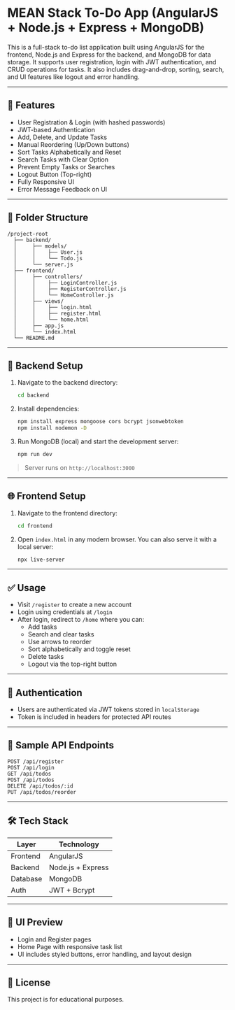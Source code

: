 # MEAN Stack To-Do App (AngularJS + Node.js + Express + MongoDB)

This is a full-stack to-do list application built using AngularJS for the frontend, Node.js and Express for the backend, and MongoDB for data storage. It supports user registration, login with JWT authentication, and CRUD operations for tasks. It also includes drag-and-drop, sorting, search, and UI features like logout and error handling.

---

## 🔧 Features

- User Registration & Login (with hashed passwords)
- JWT-based Authentication
- Add, Delete, and Update Tasks
- Manual Reordering (Up/Down buttons)
- Sort Tasks Alphabetically and Reset
- Search Tasks with Clear Option
- Prevent Empty Tasks or Searches
- Logout Button (Top-right)
- Fully Responsive UI
- Error Message Feedback on UI

---

## 📂 Folder Structure

```
/project-root
  ├── backend/
  │     ├── models/
  │     │    ├── User.js
  │     │    └── Todo.js
  │     └── server.js
  ├── frontend/
  │     ├── controllers/
  │     │    ├── LoginController.js
  │     │    ├── RegisterController.js
  │     │    └── HomeController.js
  │     ├── views/
  │     │    ├── login.html
  │     │    ├── register.html
  │     │    └── home.html
  │     ├── app.js
  │     └── index.html
  └── README.md
```

---

## 💾 Backend Setup

1. Navigate to the backend directory:
   ```bash
   cd backend
   ```

2. Install dependencies:
   ```bash
   npm install express mongoose cors bcrypt jsonwebtoken
   npm install nodemon -D
   ```

3. Run MongoDB (local) and start the development server:
   ```bash
   npm run dev
   ```

> Server runs on `http://localhost:3000`

---

## 🌐 Frontend Setup

1. Navigate to the frontend directory:
   ```bash
   cd frontend
   ```

2. Open `index.html` in any modern browser. You can also serve it with a local server:
   ```bash
   npx live-server
   ```

---

## ✅ Usage

- Visit `/register` to create a new account
- Login using credentials at `/login`
- After login, redirect to `/home` where you can:
  - Add tasks
  - Search and clear tasks
  - Use arrows to reorder
  - Sort alphabetically and toggle reset
  - Delete tasks
  - Logout via the top-right button

---

## 🔐 Authentication

- Users are authenticated via JWT tokens stored in `localStorage`
- Token is included in headers for protected API routes

---

## 🧪 Sample API Endpoints

```http
POST /api/register
POST /api/login
GET /api/todos
POST /api/todos
DELETE /api/todos/:id
PUT /api/todos/reorder
```

---

## 🛠️ Tech Stack

| Layer        | Technology          |
|--------------|---------------------|
| Frontend     | AngularJS           |
| Backend      | Node.js + Express   |
| Database     | MongoDB             |
| Auth         | JWT + Bcrypt        |

---

## 📸 UI Preview

- Login and Register pages
- Home Page with responsive task list
- UI includes styled buttons, error handling, and layout design

---

## 📄 License

This project is for educational purposes.

